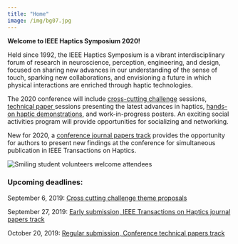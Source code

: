 ```yaml
---
title: "Home"
image: /img/bg07.jpg
---
```


**Welcome to IEEE Haptics Symposium 2020!**

Held since 1992, the IEEE Haptics Symposium is a vibrant interdisciplinary forum of research in neuroscience, perception, engineering, and design, focused on sharing new advances in our understanding of the sense of touch, sparking new collaborations, and envisioning a future in which physical interactions are enriched through haptic technologies.  

The 2020 conference will include [cross-cutting challenge](/presenting/cross-cutting-challenges/) sessions, [technical paper ](/presenting/technical-papers/) sessions presenting the latest advances in haptics,  [hands-on haptic demonstrations](/presenting/demos), and work-in-progress posters. An exciting social activities program will provide opportunities for socializing and networking.

New for 2020, a [conference journal papers track](/presenting/transactions-on-haptics-early-submission) provides the opportunity for authors to present new findings at the conference for simultaneous publication in IEEE Transactions on Haptics.

![Smiling student volunteers welcome attendees](/img/slide-image-6-crop.jpg)

### Upcoming deadlines:

September 6, 2019: [Cross cutting challenge theme proposals](/presenting/cross-cutting-challenges/)

September 27, 2019: [Early submission, IEEE Transactions on Haptics journal papers track](/presenting/transactions-on-haptics-early-submission)

October 20, 2019: [Regular submission, Conference technical papers track](/presenting/technical-papers/)
